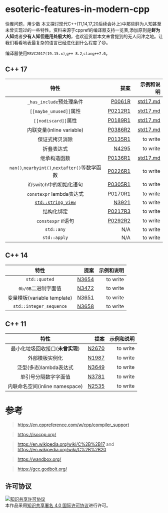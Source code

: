 # esoteric-features-in-modern-cpp
快餐问题，用少数
本文探讨现代C++(11,14,17,20后续会补上)中那些鲜为人知甚至未曾实现过的一些特性。资料来源于cppref的编译器支持一览表,添加原则是**鲜为人知**或者**少有人知但是用处极大的**，也欢迎贡献本文未曾提到的无人问津之地。让我们看看地表最复杂的语言已经进化到什么程度了:smile:。

编译器使用`MSVC2017(19.15.x)`,`g++ 8.2`,`clang++7.0`。

## C++ 17
| 特性 | 提案 | 示例和说明 |
| :------: | ------: | ------: |
| `_has_include`预处理条件 | [P0061R](http://www.open-std.org/jtc1/sc22/wg21/docs/papers/2015/p0061r1.html) | [std17.md](std17.md) |
| `[[maybe_unused]]`属性 | [P0212R1](http://www.open-std.org/jtc1/sc22/wg21/docs/papers/2016/p0212r1.pdf) | [std17.md](std17.md) |
| `[[nodiscard]]`属性 | [P0189R1](http://www.open-std.org/jtc1/sc22/wg21/docs/papers/2016/p0189r1.pdf) | [std17.md](std17.md) |
| 内联变量(inline variable) | [P0386R2](http://www.open-std.org/jtc1/sc22/wg21/docs/papers/2016/p0386r2.pdf) | [std17.md](std17.md) |
| 保证式拷贝消除 | [P0135R1](http://www.open-std.org/jtc1/sc22/wg21/docs/papers/2016/p0135r1.html) | to write |
| 折叠表达式 | [N4295](http://www.open-std.org/jtc1/sc22/wg21/docs/papers/2014/n4295.html) | to write |
| 继承构造函数 | [P0136R1](http://www.open-std.org/jtc1/sc22/wg21/docs/papers/2015/p0136r1.html) | [std17.md](std17.md) |
| `nan()`,`nearbyint()`,`nextafter()`等数学函数| [P0226R1](http://www.open-std.org/jtc1/sc22/wg21/docs/papers/2016/p0226r1.pdf) | to write |
| if/switch中的初始化语句 | [P0305R1](http://www.open-std.org/jtc1/sc22/wg21/docs/papers/2016/p0305r1.html) | to write |
| `constexpr` lambda表达式 | [P0170R1](http://www.open-std.org/jtc1/sc22/wg21/docs/papers/2016/p0170r1.pdf) | to write |
| [`std::string_view`](https://en.cppreference.com/w/cpp/string/basic_string_view) | [N3921](http://www.open-std.org/jtc1/sc22/wg21/docs/papers/2014/n3921.html) | to write |
| 结构化绑定 | [P0217R3](http://www.open-std.org/jtc1/sc22/wg21/docs/papers/2016/p0217r3.html) | to write |
| `constexpr` if语句 | [P0292R2](http://www.open-std.org/jtc1/sc22/wg21/docs/papers/2016/p0292r2.html) | to write |
| `std::any` | N/A | to write|
| `std::apply` | N/A | to write |

## C++ 14
| 特性 | 提案 | 示例和说明 |
| :------: | ------: | ------: |
| `std::quoted` | [N3654](http://www.open-std.org/jtc1/sc22/wg21/docs/papers/2013/n3654.html) | to write |
| `0b/0B`二进制字面值 | [N3472](http://www.open-std.org/jtc1/sc22/wg21/docs/papers/2012/n3472.pdf) | to write |
| 变量模板(variable template) |  [N3651](http://www.open-std.org/jtc1/sc22/wg21/docs/papers/2013/n3651.pdf) | to write |
| `std::integer_sequence` | [N3658](http://www.open-std.org/jtc1/sc22/wg21/docs/papers/2013/n3658.html) | to write |

## C++ 11
| 特性 | 提案 | 示例和说明 |
| :------: | ------: | ------: |
| 最小化垃圾回收接口(**未曾实现**) | [N2670](http://www.open-std.org/jtc1/sc22/wg21/docs/papers/2008/n2670.htm) | to write |
| 外部模板实例化 | [N1987](http://www.open-std.org/jtc1/sc22/wg21/docs/papers/2006/n1987.htm) | to write |
| 泛型(多态)lambda表达式 | [N3649](http://www.open-std.org/jtc1/sc22/wg21/docs/papers/2013/n3649.html) | to write |
| 单引号分隔数字字面值 | [N3781](http://www.open-std.org/jtc1/sc22/wg21/docs/papers/2013/n3781.pdf) | to write |
| 内联命名空间(inline namespace) | [N2535](http://www.open-std.org/jtc1/sc22/wg21/docs/papers/2008/n2535.htm) | to write |

# 参考
> https://en.cppreference.com/w/cpp/compiler_support

> https://isocpp.org/

> https://en.wikipedia.org/wiki/C%2B%2B17 and https://en.wikipedia.org/wiki/C%2B%2B20

> https://wandbox.org/

> https://gcc.godbolt.org/

## 许可协议
<a rel="license" href="http://creativecommons.org/licenses/by/4.0/"><img alt="知识共享许可协议" style="border-width:0" src="https://i.creativecommons.org/l/by/4.0/88x31.png" /></a><br />本作品采用<a rel="license" href="http://creativecommons.org/licenses/by/4.0/">知识共享署名 4.0 国际许可协议</a>进行许可。